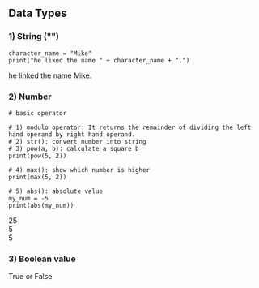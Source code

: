 ## Data Types
### 1) String ("")
```Shell
character_name = "Mike"
print("he liked the name " + character_name + ".")
```
he linked the name Mike.

### 2) Number
```Shell
# basic operator

# 1) modulo operator: It returns the remainder of dividing the left hand operand by right hand operand.
# 2) str(): convert number into string
# 3) pow(a, b): calculate a square b
print(pow(5, 2))

# 4) max(): show which number is higher
print(max(5, 2))

# 5) abs(): absolute value
my_num = -5
print(abs(my_num))
```
25
<br>5
<br>5

### 3) Boolean value
True or False
